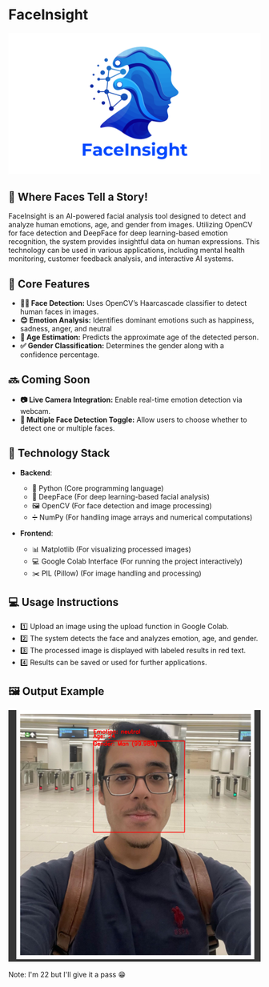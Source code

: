 # FaceInsight

![FaceInsight Logo](https://github.com/ramygamal231/FaceInsight/blob/main/FaceInsight%20Logo.png)

## 👤 Where Faces Tell a Story!

FaceInsight is an AI-powered facial analysis tool designed to detect and analyze human emotions, age, and gender from images. Utilizing OpenCV for face detection and DeepFace for deep learning-based emotion recognition, the system provides insightful data on human expressions. This technology can be used in various applications, including mental health monitoring, customer feedback analysis, and interactive AI systems.


## 🌟 **Core Features**
- **🧑‍🦰 Face Detection:** Uses OpenCV’s Haarcascade classifier to detect human faces in images.
- **😊 Emotion Analysis:**  Identifies dominant emotions such as happiness, sadness, anger, and neutral
- **👦 Age Estimation:**  Predicts the approximate age of the detected person.
- **✅ Gender Classification:**  Determines the gender along with a confidence percentage.


## 🔜 **Coming Soon**
- **📷 Live Camera Integration:** Enable real-time emotion detection via webcam.
- **👥  Multiple Face Detection Toggle:** Allow users to choose whether to detect one or multiple faces.


## 🔧 **Technology Stack**

- **Backend**:
  - 🐍 Python (Core programming language)
  - 🤖 DeepFace (For deep learning-based facial analysis)
  - 🖼️ OpenCV (For face detection and image processing)
  - ➗ NumPy (For handling image arrays and numerical computations)

- **Frontend**:
  - 📊 Matplotlib (For visualizing processed images)
  - 💻 Google Colab Interface (For running the project interactively)
  - ✂️ PIL (Pillow) (For image handling and processing)


## 💻 **Usage Instructions**
- 1️⃣ Upload an image using the upload function in Google Colab.
- 2️⃣ The system detects the face and analyzes emotion, age, and gender.
- 3️⃣ The processed image is displayed with labeled results in red text.
- 4️⃣ Results can be saved or used for further applications.



## 🖼️ **Output Example**

![FaceInsight Output](https://github.com/ramygamal231/FaceInsight/blob/main/FaceInsight%20Output.png)

Note: I'm 22 but I'll give it a pass 😁

